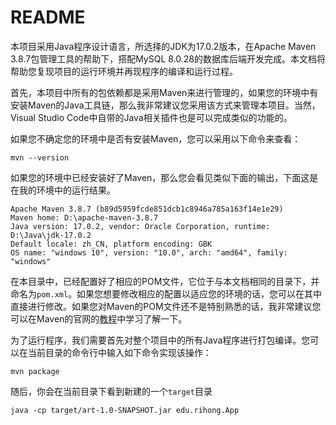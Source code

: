 # README

本项目采用Java程序设计语言，所选择的JDK为17.0.2版本，在Apache Maven 3.8.7包管理工具的帮助下，搭配MySQL 8.0.28的数据库后端开发完成。本文档将帮助您复现项目的运行环境并再现程序的编译和运行过程。

首先，本项目中所有的包依赖都是采用Maven来进行管理的，如果您的环境中有安装Maven的Java工具链，那么我非常建议您采用该方式来管理本项目。当然，Visual Studio Code中自带的Java相关插件也是可以完成类似的功能的。

如果您不确定您的环境中是否有安装Maven，您可以采用以下命令来查看：

~~~shell
mvn --version
~~~



如果您的环境中已经安装好了Maven，那么您会看见类似下面的输出，下面这是在我的环境中的运行结果。

~~~shell
Apache Maven 3.8.7 (b89d5959fcde851dcb1c8946a785a163f14e1e29)
Maven home: D:\apache-maven-3.8.7
Java version: 17.0.2, vendor: Oracle Corporation, runtime: D:\Java\jdk-17.0.2
Default locale: zh_CN, platform encoding: GBK
OS name: "windows 10", version: "10.0", arch: "amd64", family: "windows"
~~~



在本目录中，已经配置好了相应的POM文件，它位于与本文档相同的目录下，并命名为`pom.xml`。如果您想要修改相应的配置以适应您的环境的话，您可以在其中直接进行修改。如果您对Maven的POM文件还不是特别熟悉的话，我非常建议您可以在Maven的官网的[教程](https://maven.apache.org/guides/getting-started/maven-in-five-minutes.html)中学习了解一下。

为了运行程序，我们需要首先对整个项目中的所有Java程序进行打包编译。您可以在当前目录的命令行中输入如下命令实现该操作：

~~~shell
mvn package
~~~



随后，你会在当前目录下看到新建的一个`target`目录

~~~shell
java -cp target/art-1.0-SNAPSHOT.jar edu.rihong.App
~~~

